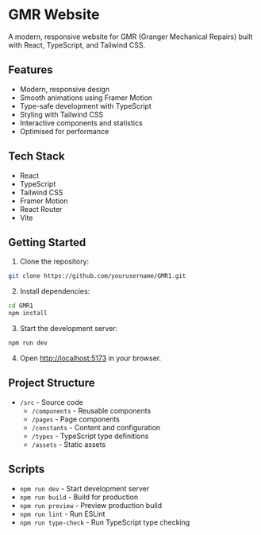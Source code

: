 # GMR Website

A modern, responsive website for GMR (Granger Mechanical Repairs) built with React, TypeScript, and Tailwind CSS.

## Features

- Modern, responsive design
- Smooth animations using Framer Motion
- Type-safe development with TypeScript
- Styling with Tailwind CSS
- Interactive components and statistics
- Optimised for performance

## Tech Stack

- React
- TypeScript
- Tailwind CSS
- Framer Motion
- React Router
- Vite

## Getting Started

1. Clone the repository:
```bash
git clone https://github.com/yourusername/GMR1.git
```

2. Install dependencies:
```bash
cd GMR1
npm install
```

3. Start the development server:
```bash
npm run dev
```

4. Open [http://localhost:5173](http://localhost:5173) in your browser.

## Project Structure

- `/src` - Source code
  - `/components` - Reusable components
  - `/pages` - Page components
  - `/constants` - Content and configuration
  - `/types` - TypeScript type definitions
  - `/assets` - Static assets

## Scripts

- `npm run dev` - Start development server
- `npm run build` - Build for production
- `npm run preview` - Preview production build
- `npm run lint` - Run ESLint
- `npm run type-check` - Run TypeScript type checking
